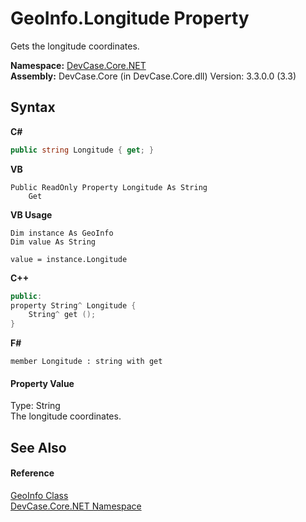 # GeoInfo.Longitude Property 
 

Gets the longitude coordinates.

**Namespace:**&nbsp;<a href="N_DevCase_Core_NET">DevCase.Core.NET</a><br />**Assembly:**&nbsp;DevCase.Core (in DevCase.Core.dll) Version: 3.3.0.0 (3.3)

## Syntax

**C#**<br />
``` C#
public string Longitude { get; }
```

**VB**<br />
``` VB
Public ReadOnly Property Longitude As String
	Get
```

**VB Usage**<br />
``` VB Usage
Dim instance As GeoInfo
Dim value As String

value = instance.Longitude

```

**C++**<br />
``` C++
public:
property String^ Longitude {
	String^ get ();
}
```

**F#**<br />
``` F#
member Longitude : string with get

```


#### Property Value
Type: String<br />The longitude coordinates.

## See Also


#### Reference
<a href="T_DevCase_Core_NET_GeoInfo">GeoInfo Class</a><br /><a href="N_DevCase_Core_NET">DevCase.Core.NET Namespace</a><br />